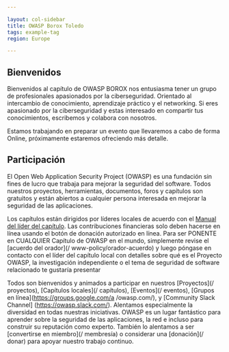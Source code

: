 ```yaml
---

layout: col-sidebar
title: OWASP Borox Toledo
tags: example-tag
region: Europe

---
```


## Bienvenidos
Bienvenidos al capítulo de OWASP BOROX nos entusiasma tener un grupo de profesionales apasionados por la ciberseguridad. Orientado al intercambio de conocimiento, aprendizaje práctico y el networking. Si eres apasionado por la ciberseguridad y estas interesado en compartir tus conocimientos, escribemos y colabora con nosotros.

Estamos trabajando en preparar un evento que llevaremos a cabo de forma Online, próximamente estaremos ofreciendo más detalle.

## Participación
El Open Web Application Security Project (OWASP) es una fundación sin fines de lucro que trabaja para mejorar la seguridad del software. Todos nuestros proyectos, herramientas, documentos, foros y capítulos son gratuitos y están abiertos a cualquier persona interesada en mejorar la seguridad de las aplicaciones.

Los capítulos están dirigidos por líderes locales de acuerdo con el [Manual del líder del capítulo](/www-policy/rules-of-procedure/chapter-handbook). Las contribuciones financieras solo deben hacerse en línea usando el botón de donación autorizado en línea. Para ser PONENTE en CUALQUIER Capítulo de OWASP en el mundo, simplemente revise el [acuerdo del orador](/ www-policy/orador-acuerdo) y luego póngase en contacto con el líder del capítulo local con detalles sobre qué es el Proyecto OWASP, la investigación independiente o el tema de seguridad de software relacionado te gustaría presentar

Todos son bienvenidos y animados a participar en nuestros [Proyectos](/ proyectos), [Capítulos locales](/ capítulos), [Eventos](/ eventos), [Grupos en línea](https://groups.google.com/a /owasp.com/), y [Community Slack Channel] (https://owasp.slack.com/). Alentamos especialmente la diversidad en todas nuestras iniciativas. OWASP es un lugar fantástico para aprender sobre la seguridad de las aplicaciones, la red e incluso para construir su reputación como experto. También lo alentamos a ser [convertirse en miembro](/ membresía) o considerar una [donación](/ donar) para apoyar nuestro trabajo continuo.
